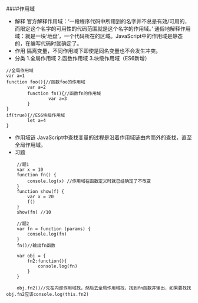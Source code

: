 ####作用域
+ 解释
官方解释作用域：‘一段程序代码中所用到的名字并不总是有效/可用的，而限定这个名字的可用性的代码范围就是这个名字的作用域。’
通俗地解释作用域：就是一块‘地盘’，一个代码所在的区域。JavaScript中的作用域是静态的，在编写代码时就确定了。
+ 作用
隔离变量，不同作用域下即使是同名变量也不会发生冲突。
+ 分类
1.全局作用域
2.函数作用域
3.块级作用域（ES6新增）
````
//全局作用域
var a=1
function foo(){//函数foo的作用域
        var a=2
        function fn(){//函数fn的作用域
                var a=3
        }
}
if(true){//ES6块级作用域
        let a=4
}
````
+ 作用域链
JavaScript中查找变量的过程是沿着作用域链由内而外的查找，直至全局作用域。
+ 习题
````
    //题1
    var x = 10
    function fn() {
        console.log(x) //作用域在函数定义时就已经确定了不改变
    }
    function show(f) {
        var x = 20
        f()
    }
    show(fn) //10

    //题2
    var fn = function (params) {
        console.log(fn)
    }
    fn()//输出fn函数

    var obj = {
        fn2:function(){
            console.log(fn)
        }
    }

    obj.fn2()//先在内部作用域找，然后去全局作用域找，找到fn函数并输出，如果要找找obj.fn2应该console.log(this.fn2)
````

